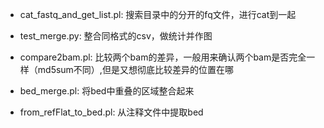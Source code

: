 - cat_fastq_and_get_list.pl:	搜索目录中的分开的fq文件，进行cat到一起

- test_merge.py:	整合同格式的csv，做统计并作图

- compare2bam.pl:	比较两个bam的差异，一般用来确认两个bam是否完全一样（md5sum不同）,但是又想彻底比较差异的位置在哪

- bed_merge.pl:	将bed中重叠的区域整合起来

- from_refFlat_to_bed.pl:	从注释文件中提取bed

